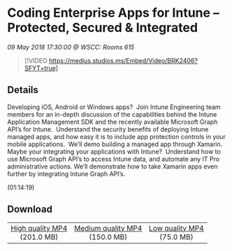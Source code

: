# Coding Enterprise Apps for Intune – Protected, Secured & Integrated

*09 May 2018 17:30:00 @ WSCC: Rooms 615*

> [!VIDEO https://medius.studios.ms/Embed/Video/BRK2406?SFYT=true]

## Details

<p>Developing iOS, Android or Windows apps?&nbsp; Join Intune Engineering team members for an in-depth discussion of the capabilities behind the Intune Application Management SDK and the recently available Microsoft Graph API’s for Intune.&nbsp; Understand the security benefits of deploying Intune managed apps, and how easy it is to include app protection controls in your mobile applications.&nbsp; We’ll demo building a managed app through Xamarin.&nbsp; Maybe your integrating your applications with Intune? &nbsp;Understand how to use Microsoft Graph API’s to access Intune data, and automate any IT Pro administrative actions. We’ll demonstrate how to take Xamarin apps even further by integrating Intune Graph API’s.&nbsp;</p> (01:14:19)

## Download

||||
|:--:|:----:|:-:|
|[High quality MP4](https://sec.ch9.ms/ch9/2361/01d16770-7d17-4a1b-875e-898d4d012361/BRK2406_high.mp4)<br />(201.0 MB)|[Medium quality MP4](https://sec.ch9.ms/ch9/2361/01d16770-7d17-4a1b-875e-898d4d012361/BRK2406_mid.mp4)<br />(150.0 MB)|[Low quality MP4](https://sec.ch9.ms/ch9/2361/01d16770-7d17-4a1b-875e-898d4d012361/BRK2406.mp4)<br />(75.0 MB)|
